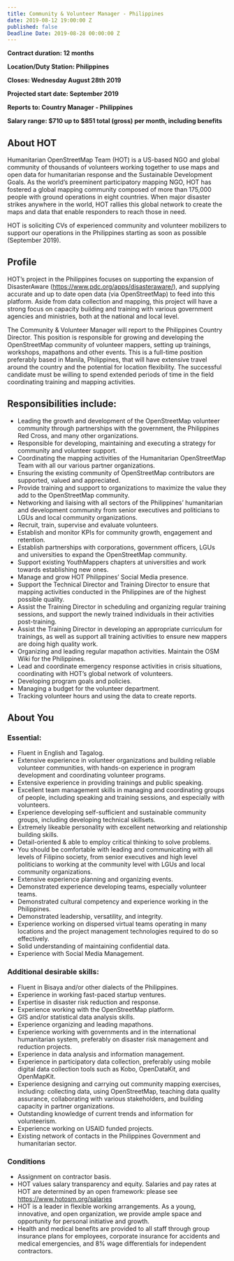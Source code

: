 ```yaml
---
title: Community & Volunteer Manager - Philippines
date: 2019-08-12 19:00:00 Z
published: false
Deadline Date: 2019-08-28 00:00:00 Z
---
```


**Contract duration: 12 months**

**Location/Duty Station: Philippines**

**Closes: Wednesday August 28th 2019**

**Projected start date: September 2019**

**Reports to: Country Manager - Philippines**

**Salary range: $710 up to $851 total (gross) per month, including benefits**

## About HOT

Humanitarian OpenStreetMap Team (HOT) is a US-based NGO and global community of thousands of volunteers working together to use maps and open data for humanitarian response and the Sustainable Development Goals. As the world’s preeminent participatory mapping NGO, HOT has fostered a global mapping community composed of more than 175,000 people with ground operations in eight countries. When major disaster strikes anywhere in the world, HOT rallies this global network to create the maps and data that enable responders to reach those in need.

HOT is soliciting CVs of experienced community and volunteer mobilizers to support our operations in the Philippines starting as soon as possible (September 2019).
 
## Profile
HOT’s project in the Philippines focuses on supporting the expansion of DisasterAware (https://www.pdc.org/apps/disasteraware/), and supplying accurate and up to date open data (via OpenStreetMap) to feed into this platform. Aside from data collection and mapping, this project will have a strong focus on capacity building and training with various government agencies and ministries, both at the national and local level.

The Community & Volunteer Manager will report to the Philippines Country Director. This position is responsible for growing and developing the OpenStreetMap community of volunteer mappers, setting up trainings, workshops, mapathons and other events. This is a full-time position preferably based in Manila, Philippines, that will have extensive travel around the country and the potential for location flexibility. The successful candidate must be willing to spend extended periods of time in the field coordinating training and mapping activities.

## Responsibilities include:
* Leading the growth and development of the OpenStreetMap volunteer community through partnerships with the government, the Philippines Red Cross, and many other organizations.
* Responsible for developing, maintaining and executing a strategy for community and volunteer support.
* Coordinating the mapping activities of the Humanitarian OpenStreetMap Team with all our various partner organizations.
* Ensuring the existing community of OpenStreetMap contributors are supported, valued and appreciated.
* Provide training and support to organizations to maximize the value they add to the OpenStreetMap community.
* Networking and liaising with all sectors of the Philippines’ humanitarian and development community from senior executives and politicians to LGUs and local community organizations.
* Recruit, train, supervise and evaluate volunteers.
* Establish and monitor KPIs for community growth, engagement and retention.
* Establish partnerships with corporations, government officers, LGUs and universities to expand the OpenStreetMap community.
* Support existing YouthMappers chapters at universities and work towards establishing new ones.
* Manage and grow HOT Philippines’ Social Media presence.
* Support the Technical Director and Training Director to ensure that mapping activities conducted in the Philippines are of the highest possible quality.
* Assist the Training Director in scheduling and organizing regular training sessions, and support the newly trained individuals in their activities post-training.
* Assist the Training Director in developing an appropriate curriculum for trainings, as well as support all training activities to ensure new mappers are doing high quality work.
* Organizing and leading regular mapathon activities.
Maintain the OSM Wiki for the Philippines.
* Lead and coordinate emergency response activities in crisis situations, coordinating with HOT’s global network of volunteers.
* Developing program goals and policies.
* Managing a budget for the volunteer department.
* Tracking volunteer hours and using the data to create reports.


## About You
### Essential:
* Fluent in English and Tagalog.
* Extensive experience in volunteer organizations and building reliable volunteer communities, with hands-on experience in program development and coordinating volunteer programs.
* Extensive experience in providing trainings and public speaking.
* Excellent team management skills in managing and coordinating groups of people, including speaking and training sessions, and especially with volunteers.
* Experience developing self-sufficient and sustainable community groups, including developing technical skillsets.
* Extremely likeable personality with excellent networking and relationship building skills.
* Detail-oriented & able to employ critical thinking to solve problems.
* You should be comfortable with leading and communicating with all levels of Filipino society, from senior executives and high level politicians to working at the community level with LGUs and local community organizations.
* Extensive experience planning and organizing events.
* Demonstrated experience developing teams, especially volunteer teams.
* Demonstrated cultural competency and experience working in the Philippines.
* Demonstrated leadership, versatility, and integrity.
* Experience working on dispersed virtual teams operating in many locations and the project management technologies required to do so effectively.
* Solid understanding of maintaining confidential data.
* Experience with Social Media Management.

### Additional desirable skills:
* Fluent in Bisaya and/or other dialects of the Philippines.
* Experience in working fast-paced startup ventures.
* Expertise in disaster risk reduction and response.
* Experience working with the OpenStreetMap platform.
* GIS and/or statistical data analysis skills.
* Experience organizing and leading mapathons.
* Experience working with governments and in the international humanitarian system, preferably on disaster risk management and reduction projects.
* Experience in data analysis and information management.
* Experience in participatory data collection, preferably using mobile digital data collection tools such as Kobo, OpenDataKit, and OpenMapKit.
* Experience designing and carrying out community mapping exercises, including: collecting data, using OpenStreetMap, teaching data quality assurance, collaborating with various stakeholders, and building capacity in partner organizations.
* Outstanding knowledge of current trends and information for volunteerism.
* Experience working on USAID funded projects.
* Existing network of contacts in the Philippines Government and humanitarian sector.

### Conditions
* Assignment on contractor basis. 
* HOT values salary transparency and equity. Salaries and pay rates at HOT are determined by an open framework: please see https://www.hotosm.org/salaries 
* HOT is a leader in flexible working arrangements. As a young, innovative, and open organization, we provide ample space and opportunity for personal initiative and growth.
* Health and medical benefits are provided to all staff through group insurance plans for employees, corporate insurance for accidents and medical emergencies, and 8% wage differentials for independent contractors.
